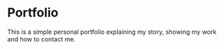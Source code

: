 # Portfolio

This is a simple personal portfolio explaining my story, showing my work and how to contact me.